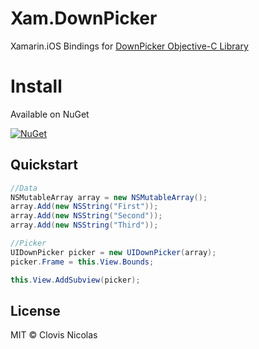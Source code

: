 # Xam.DownPicker
Xamarin.iOS Bindings for [DownPicker Objective-C Library](https://github.com/Darkseal/DownPicker)

# Install
Available on NuGet

[![NuGet](https://img.shields.io/nuget/v/Xam.DownPicker.svg?label=NuGet)](https://www.nuget.org/packages/Xam.DownPicker/)

## Quickstart
```csharp
//Data
NSMutableArray array = new NSMutableArray();
array.Add(new NSString("First"));
array.Add(new NSString("Second"));
array.Add(new NSString("Third"));

//Picker
UIDownPicker picker = new UIDownPicker(array);
picker.Frame = this.View.Bounds;

this.View.AddSubview(picker);      
```

## License
MIT © Clovis Nicolas
